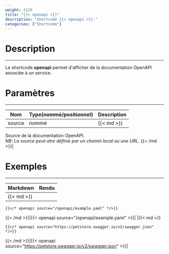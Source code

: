 ```yaml
---
weight: 4120
title: "{{< openapi >}}"
description: "Shortcode {{< openapi >}}."
categories: ["Shortcode"]
---
```


# Description
---

Le shortcode **openapi** permet d'afficher de la documentation OpenAPI associée à un service.

# Paramètres
---

| Nom | Type(nommé/positionnel) | Description |
| --- | ----------------------- | ----------- |
| source | nommé |{{< md >}}
Source de la documentation OpenAPI.  
*NB: La source peut-etre définie par un chemin local ou une URL.*
{{< /md >}}|

# Exemples
---

| Markdown | Rendu |
| -------- | ----- |
|{{< md >}}
```
{{</* openapi source="/openapi/example.yaml" */>}}
```
{{< /md >}}|{{< openapi source="/openapi/example.yaml" >}}|
|{{< md >}}
```
{{</* openapi source="https://petstore.swagger.io/v2/swagger.json" */>}}
```
{{< /md >}}|{{< openapi source="https://petstore.swagger.io/v2/swagger.json" >}}|
